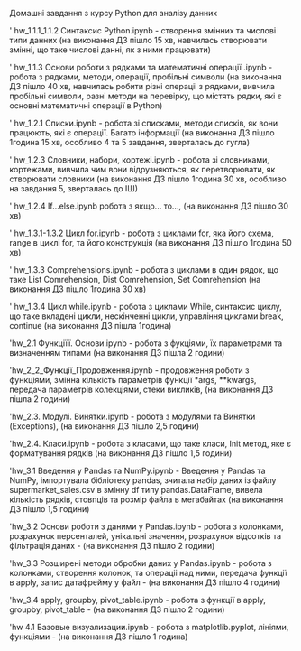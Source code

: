 Домашні завдання з курсу Python для аналізу данних

' hw_1.1.1_1.1.2 Синтаксис Python.ipynb - створення змінних та числові типи данних (на виконання ДЗ пішло 15 хв, навчилась створювати змінні, що таке числові данні, як з ними працювати)

' hw_1.1.3 Основи роботи з рядками та математичні операції .ipynb - робота з рядками, методи, операції, пробільні символи (на виконання ДЗ пішло 40 хв, навчилась робити різні операціі з рядками, вивчила пробільні символи, разні методи на перевірку, що містять рядки, які є основні математичні операції в Python)

' hw_1.2.1 Списки.ipynb - робота зі списками, методи списків, як вони працюють, які є операції. Багато інформації (на виконання ДЗ пішло 1година 15 хв, особливо 4 та 5 завдання, зверталась до гугла)

' hw_1.2.3 Словники, набори, кортежі.ipynb - робота зі словниками, кортежами, вивчила чим вони відрузняються, як перетворювати, як створювати словники (на виконання ДЗ пішло 1година 30 хв, особливо на завдання 5, зверталась до ІШ)

' hw_1.2.4 If...else.ipynb робота з якщо... то..., (на виконання ДЗ пішло 30 хв)

' hw_1.3.1-1.3.2 Цикл for.ipynb - робота з циклами for, яка його схема, range в циклі for, та його конструкція (на виконання ДЗ пішло 1година 50 хв)

' hw_1.3.3 Comprehensions.ipynb - робота з циклами в один рядок, що таке List Comrehension, Dist Comrehension, Set Comrehension (на виконання ДЗ пішло 1година 30 хв)

' hw_1.3.4 Цикл while.ipynb - робота з циклами While, синтаксис циклу, що таке вкладені цикли, нескінченні цикли, управління циклами break, continue (на виконання ДЗ пішла 1година)

'hw_2.1 Функціїї. Основи.ipynb - робота з фукціями, їх параметрами та визначенням типами (на виконання ДЗ пішла 2 години)

'hw_2_2_Функції_Продовження.ipynb - продовження роботи з функціями, змінна кількість параметрів функції *args, **kwargs, передача параметрів колекціями, стеки викликів, (на виконання ДЗ пішла 2 години)

'hw_2.3. Модулі. Винятки.ipynb - робота з модулями та Винятки (Exceptions), (на виконання ДЗ пішло 2,5 години)

'hw_2.4. Класи.ipynb - робота з класами, що таке класи, Init метод, яке є форматування рядків (на виконання ДЗ пішло 1,5 години)

'hw_3.1 Введення у Pandas та NumPy.ipynb - Введення у Pandas та NumPy, імпортувала бібліотеку pandas, зчитала набір даних із файлу supermarket_sales.csv в змінну df типу pandas.DataFrame, вивела кількість рядків, стовпців та розмір файла в мегабайтах (на виконання ДЗ пішло 1,5 години)

'hw_3.2 Основи роботи з даними у Pandas.ipynb - робота з колонками, розрахунок персенталей, унікальні значення, розрахунок відсотків та фільтрація даних - (на виконання ДЗ пішло 2 години)

'hw_3.3 Розширені методи обробки даних у Pandas.ipynb - робота з колонками, створення колонок, та операціі над ними, передача функції в apply, запис датафрейму у файл - (на виконання ДЗ пішло 4 години)

'hw_3.4 apply, groupby, pivot_table.ipynb - робота з функції в apply, groupby, pivot_table - (на виконання ДЗ пішло 2 години)

'hw 4.1 Базовые визуализации.ipynb - робота з matplotlib.pyplot, лініями, функціями - (на виконання ДЗ пішло 1 година)
